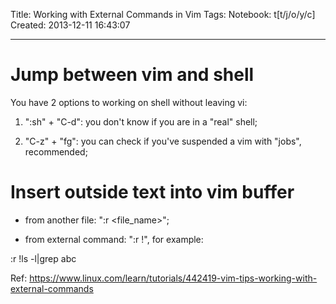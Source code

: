 Title: Working with External Commands in Vim
Tags: 
Notebook: t[t/j/o/y/c]
Created: 2013-12-11 16:43:07

------

# Jump between vim and shell

 

You have 2 options to working on shell without leaving vi:

 

1. ":sh" + "C-d": you don't know if you are in a "real" shell;

 

1. "C-z" + "fg": you can check if you've suspended a vim with "jobs", recommended;


 

# Insert outside text into vim buffer

 

* from another file: ":r <file_name>";

 

* from external command: ":r !<command>", for example:

 

 :r !ls -l|grep abc

 

Ref: https://www.linux.com/learn/tutorials/442419-vim-tips-working-with-external-commands